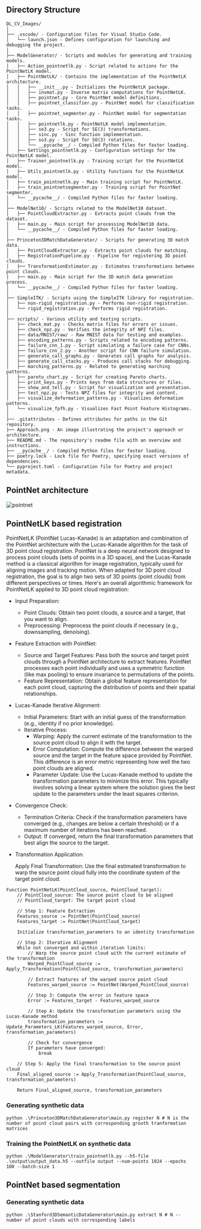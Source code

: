 ## Directory Structure

```
DL_CV_Images/
│
├── .vscode/ - Configuration files for Visual Studio Code.
│   └── launch.json - Defines configuration for launching and debugging the project.
│
├── ModelGenerator/ - Scripts and modules for generating and training models.
│   ├── Action_pointnetlk.py - Script related to actions for the PointNetLK model.
│   ├── PointNetLK/ - Contains the implementation of the PointNetLK architecture.
│   │   ├── __init__.py - Initializes the PointNetLK package.
│   │   ├── invmat.py - Inverse matrix computations for PointNetLK.
│   │   ├── pointnet.py - Core PointNet model definitions.
│   │   ├── pointnet_classifier.py - PointNet model for classification tasks.
│   │   ├── pointnet_segmenter.py - PointNet model for segmentation tasks.
│   │   ├── pointnetlk.py - PointNetLK model implementation.
│   │   ├── se3.py - Script for SE(3) transformations.
│   │   ├── sinc.py - Sinc function implementation.
│   │   ├── so3.py - Script for SO(3) rotations.
│   │   └── __pycache__/ - Compiled Python files for faster loading.
│   ├── Settings_pointnetlk.py - Configuration settings for the PointNetLK model.
│   ├── Trainer_pointnetlk.py - Training script for the PointNetLK model.
│   ├── Utils_pointnetlk.py - Utility functions for the PointNetLK model.
│   ├── train_pointnetlk.py - Main training script for PointNetLK.
│   ├── train_pointnetsegmenter.py - Training script for PointNet segmenter.
│   └── __pycache__/ - Compiled Python files for faster loading.
│
├── ModelNet10/ - Scripts related to the ModelNet10 dataset.
│   ├── PointCloudExtractor.py - Extracts point clouds from the dataset.
│   ├── main.py - Main script for processing ModelNet10 data.
│   └── __pycache__/ - Compiled Python files for faster loading.
│
├── Princeton3DMatchDataGenerator/ - Scripts for generating 3D match data.
│   ├── PointCloudExtractor.py - Extracts point clouds for matching.
│   ├── RegistrationPipeline.py - Pipeline for registering 3D point clouds.
│   ├── TransformationEstimator.py - Estimates transformations between point clouds.
│   ├── main.py - Main script for the 3D match data generation process.
│   └── __pycache__/ - Compiled Python files for faster loading.
│
├── SimpleITK/ - Scripts using the SimpleITK library for registration.
│   ├── non-rigid_registration.py - Performs non-rigid registration.
│   └── rigid_registration.py - Performs rigid registration.
│
├── scripts/ - Various utility and testing scripts.
│   ├── check_mat.py - Checks matrix files for errors or issues.
│   ├── check_npz.py - Verifies the integrity of NPZ files.
│   ├── data/MNIST/raw/ - Raw MNIST data for testing and examples.
│   ├── encoding_patterns.py - Scripts related to encoding patterns.
│   ├── failure_cnn_1.py - Script simulating a failure case for CNNs.
│   ├── failure_cnn_2.py - Another script for CNN failure simulation.
│   ├── generate_call_graphs.py - Generates call graphs for analysis.
│   ├── generate_call_stacks.py - Produces call stacks for debugging.
│   ├── marching_patterns.py - Related to generating marching patterns.
│   ├── pareto_chart.py - Script for creating Pareto charts.
│   ├── print_keys.py - Prints keys from data structures or files.
│   ├── show_and_tell.py - Script for visualization and presentation.
│   ├── test_npz.py - Tests NPZ files for integrity and content.
│   ├── visualize_deformation_patterns.py - Visualizes deformation patterns.
│   └── visualize_fpfh.py - Visualizes Fast Point Feature Histograms.
│
├── .gitattributes - Defines attributes for paths in the Git repository.
├── Approach.png - An image illustrating the project's approach or architecture.
├── README.md - The repository's readme file with an overview and instructions.
├── __pycache__/ - Compiled Python files for faster loading.
├── poetry.lock - Lock file for Poetry, specifying exact versions of dependencies.
└── pyproject.toml - Configuration file for Poetry and project metadata.
```

## PointNet architecture

![pointnet](https://github.com/SaumikDana/Deep-Learning-and-Computer-Vision-for-Point-Clouds/assets/9474631/eeb20b61-33b5-498a-a5c8-a5275f4507a7)

## PointNetLK based registration

PointNetLK (PointNet Lucas-Kanade) is an adaptation and combination of the PointNet architecture with the Lucas-Kanade algorithm for the task of 3D point cloud registration. PointNet is a deep neural network designed to process point clouds (sets of points in a 3D space), and the Lucas-Kanade method is a classical algorithm for image registration, typically used for aligning images and tracking motion. When adapted for 3D point cloud registration, the goal is to align two sets of 3D points (point clouds) from different perspectives or times. Here's an overall algorithmic framework for PointNetLK applied to 3D point cloud registration:

- Input Preparation:

    - Point Clouds: Obtain two point clouds, a source and a target, that you want to align.
    - Preprocessing: Preprocess the point clouds if necessary (e.g., downsampling, denoising).

- Feature Extraction with PointNet:

    - Source and Target Features: Pass both the source and target point clouds through a PointNet architecture to extract features. PointNet processes each point individually and uses a symmetric function (like max pooling) to ensure invariance to permutations of the points.
    - Feature Representation: Obtain a global feature representation for each point cloud, capturing the distribution of points and their spatial relationships.

- Lucas-Kanade Iterative Alignment:

    - Initial Parameters: Start with an initial guess of the transformation (e.g., identity if no prior knowledge).
    - Iterative Process:
        - Warping: Apply the current estimate of the transformation to the source point cloud to align it with the target.
        - Error Computation: Compute the difference between the warped source and the target in the feature space provided by PointNet. This difference is an error metric representing how well the two point clouds are aligned.
        - Parameter Update: Use the Lucas-Kanade method to update the transformation parameters to minimize this error. This typically involves solving a linear system where the solution gives the best update to the parameters under the least squares criterion.

- Convergence Check:

    - Termination Criteria: Check if the transformation parameters have converged (e.g., changes are below a certain threshold) or if a maximum number of iterations has been reached.
    - Output: If converged, return the final transformation parameters that best align the source to the target.

- Transformation Application:

    Apply Final Transformation: Use the final estimated transformation to warp the source point cloud fully into the coordinate system of the target point cloud.

```
Function PointNetLK(PointCloud_source, PointCloud_target):
    // PointCloud_source: The source point cloud to be aligned
    // PointCloud_target: The target point cloud

    // Step 1: Feature Extraction
    Features_source := PointNet(PointCloud_source)
    Features_target := PointNet(PointCloud_target)

    Initialize transformation_parameters to an identity transformation

    // Step 2: Iterative Alignment
    While not converged and within iteration limits:
        // Warp the source point cloud with the current estimate of the transformation
        Warped_PointCloud_source := Apply_Transformation(PointCloud_source, transformation_parameters)

        // Extract features of the warped source point cloud
        Features_warped_source := PointNet(Warped_PointCloud_source)

        // Step 3: Compute the error in feature space
        Error := Features_target - Features_warped_source

        // Step 4: Update the transformation parameters using the Lucas-Kanade method
        transformation_parameters := Update_Parameters_LK(Features_warped_source, Error, transformation_parameters)

        // Check for convergence
        If parameters have converged:
            break

    // Step 5: Apply the final transformation to the source point cloud
    Final_aligned_source := Apply_Transformation(PointCloud_source, transformation_parameters)

    Return Final_aligned_source, transformation_parameters
```

### Generating synthetic data 

``python .\Princeton3DMatchDataGenerator\main.py register N # N is the number of point cloud pairs with corresponding grouth tranformation matrices``

### Training the PointNetLK on synthetic data

``python .\ModelGenerator\train_pointnetlk.py --h5-file .\output\output_data.h5 --outfile output --num-points 1024 --epochs 100 --batch-size 1`` 

## PointNet based segmentation

### Generating synthetic data

``python .\Stanford3DSemanticDataGenerator\main.py extract N # N -- number of point clouds with corresponding labels``

